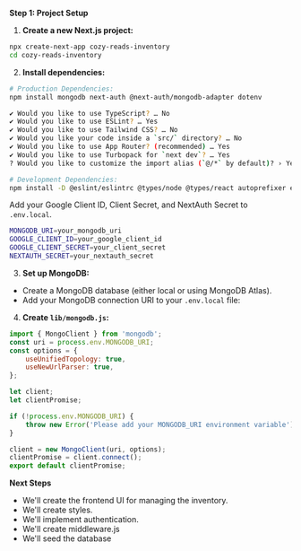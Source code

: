 
**Step 1: Project Setup**

1.  **Create a new Next.js project:**

```bash
npx create-next-app cozy-reads-inventory
cd cozy-reads-inventory
```

2.  **Install dependencies:**

```bash
# Production Dependencies:
npm install mongodb next-auth @next-auth/mongodb-adapter dotenv

✔ Would you like to use TypeScript? … No
✔ Would you like to use ESLint? … Yes
✔ Would you like to use Tailwind CSS? … No 
✔ Would you like your code inside a `src/` directory? … No
✔ Would you like to use App Router? (recommended) … Yes
✔ Would you like to use Turbopack for `next dev`? … Yes
? Would you like to customize the import alias (`@/*` by default)? › Yes

# Development Dependencies:
npm install -D @eslint/eslintrc @types/node @types/react autoprefixer eslint eslint-config-next postcss tailwindcss @tailwindcss/postcss
```

Add your Google Client ID, Client Secret, and NextAuth Secret to `.env.local`.

```bash
MONGODB_URI=your_mongodb_uri
GOOGLE_CLIENT_ID=your_google_client_id
GOOGLE_CLIENT_SECRET=your_client_secret
NEXTAUTH_SECRET=your_nextauth_secret
```

3.  **Set up MongoDB:**
* Create a MongoDB database (either local or using MongoDB Atlas).
* Add your MongoDB connection URI to your `.env.local` file:

4.  **Create `lib/mongodb.js`:**

```javascript
import { MongoClient } from 'mongodb';
const uri = process.env.MONGODB_URI;
const options = {
    useUnifiedTopology: true,
    useNewUrlParser: true,
};

let client;
let clientPromise;

if (!process.env.MONGODB_URI) {
    throw new Error('Please add your MONGODB_URI environment variable');
}

client = new MongoClient(uri, options);
clientPromise = client.connect();
export default clientPromise;
```

**Next Steps**

* We'll create the frontend UI for managing the inventory.
* We'll create styles.
* We'll implement authentication.
* We'll create middleware.js
* We'll seed the database 
